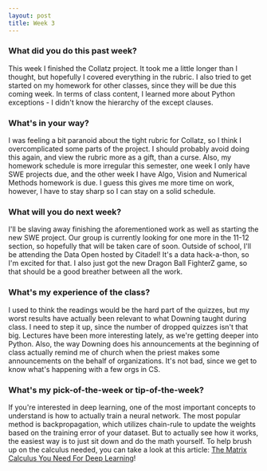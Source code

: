```yaml
---
layout: post
title: Week 3
---
```


### What did you do this past week?
This week I finished the Collatz project. It took me a little longer than I thought, but hopefully I covered everything in the rubric. I also tried to get started on my homework for other classes, since they will be due this coming week. In terms of class content, I learned more about Python exceptions - I didn't know the hierarchy of the except clauses. 

### What's in your way?
I was feeling a bit paranoid about the tight rubric for Collatz, so I think I overcomplicated some parts of the project. I should probably avoid doing this again, and view the rubric more as a gift, than a curse. Also, my homework schedule is more irregular this semester, one week I only have SWE projects due, and the other week I have Algo, Vision and Numerical Methods homework is due. I guess this gives me more time on work, however, I have to stay sharp so I can stay on a solid schedule.

### What will you do next week?
I'll be slaving away finishing the aforementioned work as well as starting the new SWE project. Our group is currently looking for one more in the 11-12 section, so hopefully that will be taken care of soon. Outside of school, I'll be attending the Data Open hosted by Citadel! It's a data hack-a-thon, so I'm excited for that. I also just got the new Dragon Ball FighterZ game, so that should be a good breather between all the work.

### What's my experience of the class?
I used to think the readings would be the hard part of the quizzes, but my worst results have actually been relevant to what Downing taught during class. I need to step it up, since the number of dropped quizzes isn't that big. Lectures have been more interesting lately, as we're getting deeper into Python. Also, the way Downing does his announcements at the beginning of class actually remind me of church when the priest makes some announcements on the behalf of organizations. It's not bad, since we get to know what's happening with a few orgs in CS.

### What's my pick-of-the-week or tip-of-the-week?
If you're interested in deep learning, one of the most important concepts to understand is how to actually train a neural network. The most popular method is backpropagation, which utilizes chain-rule to update the weights based on the training error of your dataset. But to actually see how it works, the easiest way is to just sit down and do the math yourself. To help brush up on the calculus needed, you can take a look at this article: [The Matrix Calculus You Need For Deep Learning](http://parrt.cs.usfca.edu/doc/matrix-calculus/index.html)!